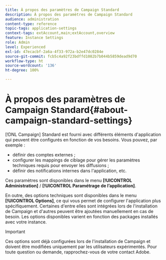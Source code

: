 ```yaml
---
title: À propos des paramètres de Campaign Standard
description: À propos des paramètres de Campaign Standard
audience: administration
content-type: reference
topic-tags: application-settings
context-tags: extAccount,main;extAccount,overview
feature: Instance Settings
role: Admin
level: Experienced
exl-id: 47ecacbf-2a6a-4f33-972a-b2e47dc0284e
source-git-commit: fcb5c4a92f23bdffd1082b7b044b5859dead9d70
workflow-type: ht
source-wordcount: '136'
ht-degree: 100%

---
```


# À propos des paramètres de Campaign Standard{#about-campaign-standard-settings}

[!DNL Campaign] Standard est fourni avec différents éléments d&#39;application qui peuvent être configurés en fonction de vos besoins. Vous pouvez, par exemple :

* définir des comptes externes ;
* configurer les mappings de ciblage pour gérer les paramètres techniques requis pour envoyer les diffusions ;
* définir des notifications internes dans l&#39;application, etc.

Ces paramètres sont disponibles dans le menu **[!UICONTROL Administration]** / **[!UICONTROL Paramétrage de l’application]**.

En outre, des options techniques sont disponibles dans le menu **[!UICONTROL Options]**, ce qui vous permet de configurer l&#39;application plus spécifiquement. Certaines d&#39;entre elles sont intégrées lors de l&#39;installation de Campaign et d&#39;autres peuvent être ajoutées manuellement en cas de besoin. Les options disponibles varient en fonction des packages installés avec votre instance.

>[!IMPORTANT]
>
>Ces options sont déjà configurées lors de l&#39;installation de Campaign et doivent être modifiées uniquement par les utilisateurs expérimentés. Pour toute question ou demande, rapprochez-vous de votre contact Adobe.
